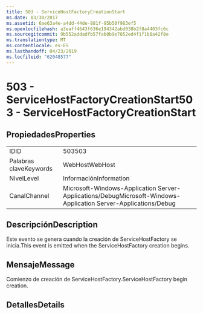 ```yaml
---
title: 503 - ServiceHostFactoryCreationStart
ms.date: 03/30/2017
ms.assetid: 6ae63a4e-a4dd-44de-881f-95b50f983ef5
ms.openlocfilehash: a3eaff4643f636e194342abd038b2f8a4403fc6c
ms.sourcegitcommit: 9b552addadfb57fab0b9e7852ed4f1f1b8a42f8e
ms.translationtype: MT
ms.contentlocale: es-ES
ms.lasthandoff: 04/23/2019
ms.locfileid: "62048577"
---
```

# <a name="503---servicehostfactorycreationstart"></a><span data-ttu-id="fa138-102">503 - ServiceHostFactoryCreationStart</span><span class="sxs-lookup"><span data-stu-id="fa138-102">503 - ServiceHostFactoryCreationStart</span></span>
## <a name="properties"></a><span data-ttu-id="fa138-103">Propiedades</span><span class="sxs-lookup"><span data-stu-id="fa138-103">Properties</span></span>  
  
|||  
|-|-|  
|<span data-ttu-id="fa138-104">ID</span><span class="sxs-lookup"><span data-stu-id="fa138-104">ID</span></span>|<span data-ttu-id="fa138-105">503</span><span class="sxs-lookup"><span data-stu-id="fa138-105">503</span></span>|  
|<span data-ttu-id="fa138-106">Palabras clave</span><span class="sxs-lookup"><span data-stu-id="fa138-106">Keywords</span></span>|<span data-ttu-id="fa138-107">WebHost</span><span class="sxs-lookup"><span data-stu-id="fa138-107">WebHost</span></span>|  
|<span data-ttu-id="fa138-108">Nivel</span><span class="sxs-lookup"><span data-stu-id="fa138-108">Level</span></span>|<span data-ttu-id="fa138-109">Información</span><span class="sxs-lookup"><span data-stu-id="fa138-109">Information</span></span>|  
|<span data-ttu-id="fa138-110">Canal</span><span class="sxs-lookup"><span data-stu-id="fa138-110">Channel</span></span>|<span data-ttu-id="fa138-111">Microsoft-Windows-Application Server-Applications/Debug</span><span class="sxs-lookup"><span data-stu-id="fa138-111">Microsoft-Windows-Application Server-Applications/Debug</span></span>|  
  
## <a name="description"></a><span data-ttu-id="fa138-112">Descripción</span><span class="sxs-lookup"><span data-stu-id="fa138-112">Description</span></span>  
 <span data-ttu-id="fa138-113">Este evento se genera cuando la creación de ServiceHostFactory se inicia.</span><span class="sxs-lookup"><span data-stu-id="fa138-113">This event is emitted when the ServiceHostFactory creation begins.</span></span>  
  
## <a name="message"></a><span data-ttu-id="fa138-114">Mensaje</span><span class="sxs-lookup"><span data-stu-id="fa138-114">Message</span></span>  
 <span data-ttu-id="fa138-115">Comienzo de creación de ServiceHostFactory.</span><span class="sxs-lookup"><span data-stu-id="fa138-115">ServiceHostFactory begin creation.</span></span>  
  
## <a name="details"></a><span data-ttu-id="fa138-116">Detalles</span><span class="sxs-lookup"><span data-stu-id="fa138-116">Details</span></span>
